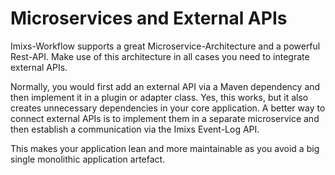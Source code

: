 # Microservices and External APIs

Imixs-Workflow supports a great Microservice-Architecture and a powerful Rest-API. Make use of this architecture in all cases you need to integrate external APIs. 

Normally, you would first add an external API via a Maven dependency and then implement it in a plugin or adapter class. Yes, this works, but it also creates unnecessary dependencies in your core application. A better way to connect external APIs is to implement them in a separate microservice and then establish a communication via the Imixs Event-Log API. 



This makes your application lean and more maintainable as you avoid a big single monolithic application artefact.
